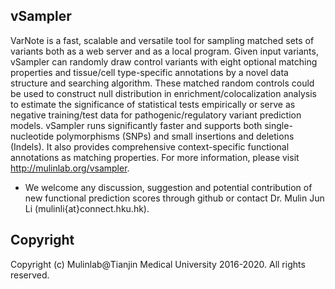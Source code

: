 ## vSampler
   VarNote is a fast, scalable and versatile tool for sampling matched sets of variants both as a web server and as a local program. Given input variants, vSampler can randomly draw control variants with eight optional matching properties and tissue/cell type-specific annotations by a novel data structure and searching algorithm. These matched random controls could be used to construct null distribution in enrichment/colocalization analysis to estimate the significance of statistical tests empirically or serve as negative training/test data for pathogenic/regulatory variant prediction models. vSampler runs significantly faster and supports both single-nucleotide polymorphisms (SNPs) and small insertions and deletions (Indels). It also provides comprehensive context-specific functional annotations as matching properties. For more information, please visit http://mulinlab.org/vsampler.
   
   - We welcome any discussion, suggestion and potential contribution of new functional prediction scores through github or contact Dr. Mulin Jun Li (mulinli{at}connect.hku.hk). 


## Copyright
Copyright (c) Mulinlab@Tianjin Medical University 2016-2020. All rights reserved.

